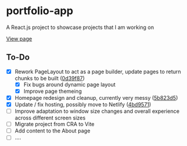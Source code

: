 # portfolio-app

A React.js project to showcase projects that I am working on

[View page](https://ee-portfolio-app.netlify.app/)

## To-Do

- [x] Rework PageLayout to act as a page builder, update pages to return chunks to be built ([0d39f87](https://github.com/ethanernst/portfolio-app/commit/0d39f8795c678608f5d5590d102119a9a937a6fe))
  - [x] Fix bugs around dynamic page layout
  - [x] Improve page themeing
- [x] Homepage redesign and cleanup, currently very messy ([5b823d5](https://github.com/ethanernst/portfolio-app/commit/5b823d58bb068f910e7693508c7808083007082c))
- [x] Update / fix hosting, possibly move to Netlify ([4bd9571](https://github.com/ethanernst/portfolio-app/commit/4bd95714e8060f68211cf5b7ec24968dafac7b86))
- [ ] Improve adaptation to window size changes and overall experience across different screen sizes
- [ ] Migrate project from CRA to Vite
- [ ] Add content to the About page
- [ ] ....
